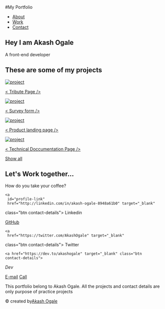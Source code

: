 #My Portfolio
<link
  rel="stylesheet"
  href="https://use.fontawesome.com/releases/v5.8.2/css/all.css"
  integrity="sha384-oS3vJWv+0UjzBfQzYUhtDYW+Pj2yciDJxpsK1OYPAYjqT085Qq/1cq5FLXAZQ7Ay"
  crossorigin="anonymous"
/>
<link
  href="https://fonts.googleapis.com/css?family=Poppins:200i,300,400&display=swap"
  rel="stylesheet"
/>
<link
  href="https://fonts.googleapis.com/css?family=Raleway:700&display=swap"
  rel="stylesheet"
/>

<!-- START NAV -->

<nav id="navbar" class="nav">
<ul class="nav-list">
  <li>
    <a href="#welcome-section">About</a>
  </li>
  <li>
    <a href="#projects">Work</a>
  </li>
  <li>
    <a href="#contact">Contact</a>
  </li>
</ul>
</nav>

<!-- END NAV -->

<!-- START WELCOME SECTION -->

<section id="welcome-section" 
class="welcome-section">
  <h1>Hey I am Akash Ogale</h1>
  <p>A front-end developer</p>
</section>
 
<!-- END WELCOME SECTION -->

<!-- START PROJECT SECTION -->

<section id="projects" 
class="projects-section">
  <h2 class="projects-section-header">These are some of my projects</h2>
  <div class="projects-grid">
  <a href="https://codepen.io/akashogale/pen/dyGdRLy" 
     target="_blank" 
     class="project project-tile">
  <img 
       class="project-image" 
       src="https://gumlet.assettype.com/dharmadispatch%2F2019-12%2F49ef9b15-ec4c-4d98-8cad-dade77b294dd%2FScreenshot_2019_04_14_at_2_36_55_PM.png?auto=format%2Ccompress&fit=max&format=webp&w=1140&dpr=1.0" 
       alt="project"
      />
      <p class="project-title">
      <span class="code">&lt;</span>
      Tribute Page
      <span class="code">&#47;&gt;</span>
      </p>
      </a>
      <a href="https://codepen.io/akashogale/pen/QWymvjY" 
   target="_blank" 
   class="project project-tile">
   <img
       class="project-image" 
        src="https://res.cloudinary.com/practicaldev/image/fetch/s--lgXz15Um--/c_imagga_scale,f_auto,fl_progressive,h_420,q_auto,w_1000/https://res.cloudinary.com/practicaldev/image/fetch/s--cV6x8Qvz--/c_imagga_scale%2Cf_auto%2Cfl_progressive%2Ch_420%2Cq_auto%2Cw_1000/https://dev-to-uploads.s3.amazonaws.com/i/6etmxicfcxilg974a1m6.PNG" 
        alt="project"
        />
        <p class="project-title">
        <span class="code">&lt;</span>
        Survey form
        <span class="code">&#47;&gt;</span>
        </p>
        </a>
        <a href="https://codepen.io/akashogale/pen/KKVbzeN" 
       target="_blank" 
       class="project project-tile">
      <img 
           class="project-image" 
           src="https://encrypted-tbn0.gstatic.com/images?q=tbn%3AANd9GcQJrlQzEChCn2l5_CRbfKpb49rqEh2NtRF46w&usqp=CAU" alt="project"/>
      <p class="project-title">
      <span class="code">&lt;</span>
      Product landing page
      <span class="code">&#47;&gt;</span>
      </p>
      </a>
      <a href="https://codepen.io/akashogale/pen/MWKRLrM" target="_blank" class="project project-tile">
      <img 
       class="project-image" 
           src="https://clickhelp.com/images/feeds/blog/2018.03/types-intro.jpg" alt="project"/>
      <p class="project-title">
      <span class="code">&lt;</span>
      Technical Doccumentation Page
      <span class="code">&#47;&gt;</span>
      </p>
      </a>
      </div>
 
  <a 
     href="https://codepen.io/akashogale" target="_blank" 
class="btn btn-show-all">Show all<i class="fas fa-chevron-right"></i></a>
  </section>

<!-- END PROJECT SECTION -->
  
<!-- START CONTACT SECTION -->

<section id="contact" 
  class="contact-section">
  <div class="contact-section-header">
  <h2>Let's Work together...</h2>
  <p>How do you take your coffee?</P>
  </div>
  <div class="contact-links">
    
    <a 
     id="profile-link"
     href="http://linkedin.com/in/akash-ogale-8948a61b0" target="_blank" 
class="btn contact-details">
<i class="fab fa-linkedin"></i>Linkedin</a>
    
  <a 
     id="profile-link"
     href="https://github.com/akashogale" target="_blank" 
class="btn contact-details">
<i class="fab fa-github"></i>GitHub</a>
    
    <a 
     href="https://twitter.com/AkashOgale" target="_blank" 
class="btn contact-details">
<i class="fab fa-twitter"></i>Twitter</a>
    
    <a href="https://dev.to/akashogale" target="_blank" class="btn contact-details">
  <i class="fab fa-dev" title="akashogale's DEV Profile">Dev</i>
</a>
   
  <a 
     href="mailto:akashogale007@gmail.com" target="_blank" 
class="btn contact-details">
<i class="fas fa-at"></i>E-mail</a>
  <a 
     href="tel:+919172058128" target="_blank" 
class="btn contact-details">
<i class="fas fa-mobile-alt"></i>Call</a>
</div>
</section>

<!-- END CONTACT SECTION -->

<!-- START FOOTER SECTION -->

<footer>
  <p>This portfolio belong to Akash Ogale. All the projects and contact details are only purpose of practice projects</p>
  
  <p>&copy; created by<a href="" target="_blank"><i class="fab fa-@ "></i>Akash Ogale</a></p>
  <footer>
<!-- END FOOTER SECTION -->

